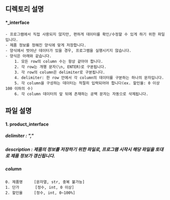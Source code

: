 ## 디렉토리 설명
#### *_interface
    - 프로그램에서 직접 사용되지 않지만, 편하게 데이터를 확인/수정할 수 있게 하기 위한 파일입니다.
    - 제품 정보를 정해진 양식에 맞게 저장합니다.
    - 양식에서 벗어난 데이터가 있을 경우, 프로그램을 실행시키지 않습니다.
    - 양식은 아래와 같습니다.
        1. 모든 row의 column 수는 항상 같아야 합니다.
        2. 각 row는 개행 문자(\n, ENTER)로 구분됩니다.
        3. 각 row의 column은 delimiter로 구분됩니다.
        4. delimiter: 한 row 안에서 각 column의 데이터를 구분하는 하나의 문자입니다.
        5. 각 column을 구성하는 데이터는 적절히 입력되어야 합니다(ex. 할인율: 0 이상 100 이하의 수)
        6. 각 column 데이터의 앞 뒤에 존재하는 공백 문자는 자동으로 삭제됩니다.

## 파일 설명
#### 1. product_interface
##### delimiter : ","
##### description : 제품의 정보를 저장하기 위한 파일로, 프로그램 시작시 해당 파일을 토대로 제품 정보가 갱신됩니다.
##### column
    0. 제품명     [문자열, str, 중복 불가능]
    1. 단가       [정수, int, 0 이상]
    2. 할인율     [정수, int, 0~100%]